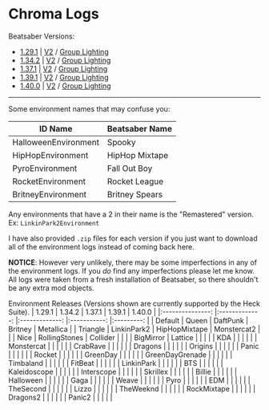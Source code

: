 # Chroma Logs
Beatsaber Versions:

- [1.29.1](https://github.com/UGEcko/Chroodle/tree/main/ChromaLogs/1.29.1) | [V2](https://github.com/UGEcko/Chroodle/tree/main/ChromaLogs/1.29.1/V2) / [Group Lighting](https://github.com/UGEcko/Chroodle/tree/main/ChromaLogs/1.29.1/Group%20Lighting)
- [1.34.2](https://github.com/UGEcko/Chroodle/tree/main/ChromaLogs/1.34.2) | [V2](https://github.com/UGEcko/Chroodle/tree/main/ChromaLogs/1.34.2/V2) / [Group Lighting](https://github.com/UGEcko/Chroodle/tree/main/ChromaLogs/1.34.2/Group%20Lighting)
- [1.37.1](https://github.com/UGEcko/Chroodle/tree/main/ChromaLogs/1.37.1) | [V2](https://github.com/UGEcko/Chroodle/tree/main/ChromaLogs/1.37.1/V2) / [Group Lighting](https://github.com/UGEcko/Chroodle/tree/main/ChromaLogs/1.37.1/Group%20Lighting)
- [1.39.1](https://github.com/UGEcko/Chroodle/tree/main/ChromaLogs/1.39.1) | [V2](https://github.com/UGEcko/Chroodle/tree/main/ChromaLogs/1.39.1/V2) / [Group Lighting](https://github.com/UGEcko/Chroodle/tree/main/ChromaLogs/1.39.1/Group%20Lighting)
- [1.40.0](https://github.com/UGEcko/Chroodle/tree/main/ChromaLogs/1.40.0) | [V2](https://github.com/UGEcko/Chroodle/tree/main/ChromaLogs/1.40.0/V2) / [Group Lighting](https://github.com/UGEcko/Chroodle/tree/main/ChromaLogs/1.40.0/Group%20Lighting)

<hr>

Some environment names that may confuse you:

| ID Name | Beatsaber Name |
| ------  | -------------  |
| HalloweenEnvironment | Spooky |
| HipHopEnvironment | HipHop Mixtape |
| PyroEnvironment | Fall Out Boy |
| RocketEnvironment | Rocket League |
| BritneyEnvironment | Britney Spears |


Any environments that have a 2 in their name is the "Remastered" version. <br>
Ex: ``LinkinPark2Environment``


I have also provided ``.zip`` files for each version if you just want to download all of the environment logs instead of coming back here.

**NOTICE**: However very unlikely, there may be some imperfections in any of the environment logs. If you _do_ find any imperfections please let me know. All logs were taken from a fresh installation of Beatsaber, so there shouldn't be any extra mod objects.


Environment Releases (Versions shown are currently supported by the Heck Suite).
|      1.29.1     	|     1.34.2    	|     1.37.1    	|    1.39.1   	|   1.40.0  	|
|:---------------:	|:-------------:	|:-------------:	|:-----------:	|:---------:	|
| Default         	| Queen         	| DaftPunk      	| Britney     	| Metallica 	|
| Triangle        	| LinkinPark2   	| HipHopMixtape 	| Monstercat2 	|             |
| Nice            	| RollingStones 	| Collider      	|             	|           	|
| BigMirror       	| Lattice       	|               	|             	|           	|
| KDA             	|               	|               	|             	|           	|
| Monstercat      	|               	|               	|             	|           	|
| CrabRave        	|               	|               	|             	|           	|
| Dragons         	|               	|               	|             	|           	|
| Origins         	|               	|               	|             	|           	|
| Panic           	|               	|               	|             	|           	|
| Rocket          	|               	|               	|             	|           	|
| GreenDay        	|               	|               	|             	|           	|
| GreenDayGrenade 	|               	|               	|             	|           	|
| Timbaland       	|               	|               	|             	|           	|
| FitBeat         	|               	|               	|             	|           	|
| LinkinPark      	|               	|               	|             	|           	|
| BTS             	|               	|               	|             	|           	|
| Kaleidoscope    	|               	|               	|             	|           	|
| Interscope      	|               	|               	|             	|           	|
| Skrillex        	|               	|               	|             	|           	|
| Billie          	|               	|               	|             	|           	|
| Halloween       	|               	|               	|             	|           	|
| Gaga            	|               	|               	|             	|           	|
| Weave           	|               	|               	|             	|           	|
| Pyro            	|               	|               	|             	|           	|
| EDM             	|               	|               	|             	|           	|
| TheSecond       	|               	|               	|             	|           	|
| Lizzo           	|               	|               	|             	|           	|
| TheWeeknd       	|               	|               	|             	|           	|
| RockMixtape     	|               	|               	|             	|           	|
| Dragons2        	|               	|               	|             	|           	|
| Panic2          	|               	|               	|             	|           	|

